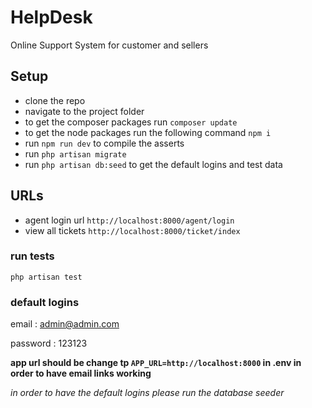 # HelpDesk

Online Support System for customer and sellers


## Setup

* clone the repo
* navigate to the project folder
* to get the composer packages run `composer update`
* to get the node packages run the following command `npm i`
* run `npm run dev` to compile the asserts
* run `php artisan migrate`
* run `php artisan db:seed` to get the default logins and test data


## URLs

* agent login url `http://localhost:8000/agent/login`
* view all tickets `http://localhost:8000/ticket/index`


### run tests

`php artisan test`



### default logins

email : admin@admin.com

password : 123123

**app url should be change tp `APP_URL=http://localhost:8000` in .env in order to have email links working**


*in order to have the default logins please run the database seeder*